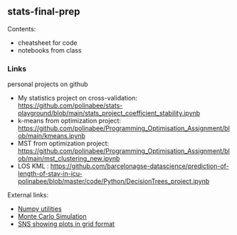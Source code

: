 ## stats-final-prep
Contents:
- cheatsheet for code
- notebooks from class

### Links
personal projects on github
 - My statistics project on cross-validation: https://github.com/polinabee/stats-playground/blob/main/stats_project_coefficient_stability.ipynb
 - k-means from optimization project: https://github.com/polinabee/Programming_Optimisation_Assignment/blob/main/kmeans.ipynb
 - MST from optimization project: https://github.com/polinabee/Programming_Optimisation_Assignment/blob/main/mst_clustering_new.ipynb
 - LOS KML : https://github.com/barcelonagse-datascience/prediction-of-length-of-stay-in-icu-polinabee/blob/master/code/Python/DecisionTrees_project.ipynb

External links:
- [Numpy utilities](https://queirozf.com/entries/numpy-scipy-distributions-and-statistical-operations-examples-reference)
- [Monte Carlo Simulation](https://pbpython.com/monte-carlo.html)
- [SNS showing plots in grid format](https://dev.to/thalesbruno/subplotting-with-matplotlib-and-seaborn-5ei8)

